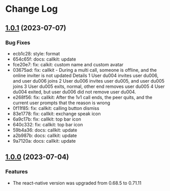 # Change Log

## [1.0.1](https://github.com/AgoraIO-Usecase/AgoraChat-rn/compare/callkit@1.0.0...callkit@1.0.1) (2023-07-07)

### Bug Fixes

- ecb1c28: style: format
- 654c65f: docs: callkit: update
- fce20e7: fix: calkit: custom name and custom avatar
- 03675ad: fix: callkit - During a multi call, someone is offline, and the online inviter is not updated
  Details
  1 User du004 invites user du006, and user du006 joins
  2 User du006 invites user du005, and user du005 joins
  3 User du005 exits, normal, other end removes user du005
  4 User du004 exited, but user du006 did not remove user du004.
- e268f56: fix: callkit: After the 1v1 call ends, the peer quits, and the current user prompts that the reason is wrong
- 0f11f85: fix: callkit: calling button dismiss
- 83e1778: fix: callkit: exchange speak icon
- 6a9c17b: fix: callkit: top bar icon
- 640c332: fix: callkit: top bar icon
- 59b4a36: docs: callkit: update
- a2b987b: docs: callkit: update
- 9a7120a: docs: callkit: update

## [1.0.0](https://github.com/AgoraIO-Usecase/AgoraChat-rn/releases/tag/callkit@1.0.0) (2023-07-04)

### Features

- The react-native version was upgraded from 0.68.5 to 0.71.11
